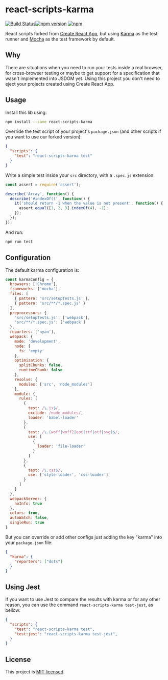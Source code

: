 # react-scripts-karma
[![Build Status](https://travis-ci.org/celso-henrique/react-scripts-karma.svg?branch=master)](https://travis-ci.org/celso-henrique/react-scripts-karma)[![npm version](https://badge.fury.io/js/react-scripts-karma.svg)](https://badge.fury.io/js/react-scripts-karma)
[![npm](https://img.shields.io/npm/dt/react-scripts-karma.svg)]()

React scripts forked from [Create React App](https://github.com/facebook/create-react-app), but using [Karma](https://karma-runner.github.io/latest/index.html) as the test runner and [Mocha](https://mochajs.org/) as the test framework by default.

## Why
There are situations when you need to run your tests inside a real browser, for cross-browser testing or maybe to get support for a specification that wasn't implemented into JSDOM yet. Using this project you don't need to eject your projects created using Create React App.

## Usage
Install this lib using:

``` sh
npm install --save react-scripts-karma
```

Override the test script of your project's `package.json` (and other scripts if you want to use our forked version):
``` json
{
  "scripts": {
    "test": "react-scripts-karma test"
  }
}
```

Write a simple test inside your `src` directory, with a `.spec.js` extension:
``` javascript
const assert = require('assert');

describe('Array', function() {
  describe('#indexOf()', function() {
    it('should return -1 when the value is not present', function() {
      assert.equal([1, 2, 3].indexOf(4), -1);
    });
  });
});
```

And run:
``` sh
npm run test
```

## Configuration
The default karma configuration is:

``` javascript
const karmaConfig = {
  browsers: ['Chrome'],
  frameworks: ['mocha'],
  files: [
    { pattern: 'src/setupTests.js' },
    { pattern: 'src/**/*.spec.js' }
  ],
  preprocessors: {
    'src/setupTests.js': ['webpack'],
    'src/**/*.spec.js': ['webpack']
  },
  reporters: ['nyan'],
  webpack: {
    mode: 'development',
    node: {
      fs: 'empty'
    },
    optimization: {
      splitChunks: false,
      runtimeChunk: false
    },
    resolve: {
      modules: ['src', 'node_modules']
    },
    module: {
      rules: [
        {
          test: /\.js$/,
          exclude: /node_modules/,
          loader: 'babel-loader'
        },
        {
          test: /\.(woff|woff2|eot|ttf|otf|svg)$/,
          use: [
            {
              loader: 'file-loader'
            }
          ]
        },
        {
          test: /\.css$/,
          use: ['style-loader', 'css-loader']
        }
      ]
    }
  },
  webpackServer: {
    noInfo: true
  },
  colors: true,
  autoWatch: false,
  singleRun: true
}
```

But you can override or add other configs just adding the key "karma" into your `package.json` file:
``` json
{
  "karma": {
    "reporters": ["dots"]
  }
}
```

## Using Jest
If you want to use Jest to compare the results with karma or for any other reason, you can use the command `react-scripts-karma test-jest`, as bellow:

``` json
{
  "scripts": {
    "test": "react-scripts-karma test",
    "test:jest": "react-scripts-karma test-jest",
  }
}
```

## License
This project is [MIT licensed](./LICENSE).
